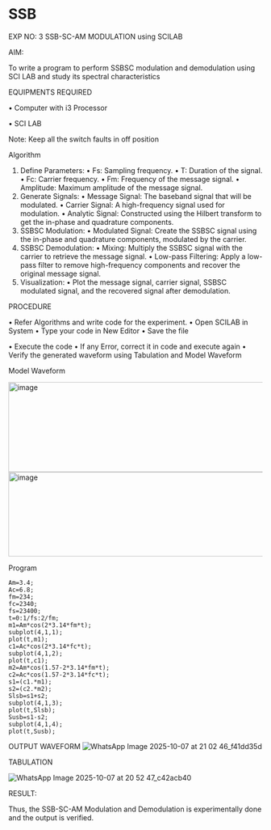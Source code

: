 # SSB

EXP NO: 3	SSB-SC-AM MODULATION using SCILAB

AIM:

To write a program to perform SSBSC modulation and demodulation using SCI LAB and study its spectral characteristics

EQUIPMENTS REQUIRED

•	Computer with i3 Processor

•	SCI LAB

Note: Keep all the switch faults in off position


Algorithm
1.	Define Parameters:
•	Fs: Sampling frequency.
•	T: Duration of the signal.
•	Fc: Carrier frequency.
•	Fm: Frequency of the message signal.
•	Amplitude: Maximum amplitude of the message signal.
2.	Generate Signals:
•	Message Signal: The baseband signal that will be modulated.
•	Carrier Signal: A high-frequency signal used for modulation.
•	Analytic Signal: Constructed using the Hilbert transform to get the in-phase and quadrature components.
3.	SSBSC Modulation:
•	Modulated Signal: Create the SSBSC signal using the in-phase and quadrature components, modulated by the carrier.
4.	SSBSC Demodulation:
•	Mixing: Multiply the SSBSC signal with the carrier to retrieve the message signal.
•	Low-pass Filtering: Apply a low-pass filter to remove high-frequency components and recover the original message signal.
5.	Visualization:
•	Plot the message signal, carrier signal, SSBSC modulated signal, and the recovered signal after demodulation.


PROCEDURE

•	Refer Algorithms and write code for the experiment.
•	Open SCILAB in System
•	Type your code in New Editor
•	Save the file
 
•	Execute the code
•	If any Error, correct it in code and execute again
•	Verify the generated waveform using Tabulation and Model Waveform

Model Waveform

<img width="704" height="178" alt="image" src="https://github.com/user-attachments/assets/32ee29b3-0d95-4192-9762-972d50c05c90" />
<img width="706" height="167" alt="image" src="https://github.com/user-attachments/assets/bff0d8fd-d679-444e-af37-0b34585853c1" />

Program
```
Am=3.4;
Ac=6.8;
fm=234;
fc=2340;
fs=23400;
t=0:1/fs:2/fm;
m1=Am*cos(2*3.14*fm*t);
subplot(4,1,1);
plot(t,m1);
c1=Ac*cos(2*3.14*fc*t);
subplot(4,1,2);
plot(t,c1);
m2=Am*cos(1.57-2*3.14*fm*t);
c2=Ac*cos(1.57-2*3.14*fc*t);
s1=(c1.*m1);
s2=(c2.*m2);
Slsb=s1+s2;
subplot(4,1,3);
plot(t,Slsb);
Susb=s1-s2;
subplot(4,1,4);
plot(t,Susb);
```
OUTPUT WAVEFORM
![WhatsApp Image 2025-10-07 at 21 02 46_f41dd35d](https://github.com/user-attachments/assets/6b812514-a3cb-4caa-bd9a-7d41b41a39f7)

TABULATION


![WhatsApp Image 2025-10-07 at 20 52 47_c42acb40](https://github.com/user-attachments/assets/bb0dba68-39b7-4247-9fdc-cfdded555e31)







RESULT:

Thus, the SSB-SC-AM Modulation and Demodulation is experimentally done and the output is verified.





